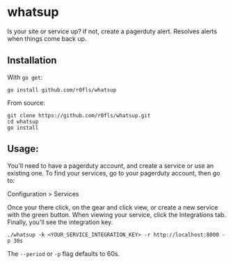 # whatsup
Is your site or service up? if not, create a pagerduty alert. Resolves
alerts when things come back up.

## Installation

With `go get`:

```
go install github.com/r0fls/whatsup
```

From source:

```
git clone https://github.com/r0fls/whatsup.git
cd whatsup
go install
```


## Usage:

You'll need to have a pagerduty account, and create a service or use an
existing one. To find your services, go to your pagerduty account, then go to:

Configuration > Services

Once your there click, on the gear and click view, or create a new service with
the green button. When viewing your service, click the Integrations tab. Finally, you'll see the integration key.


```
./whatsup -k <YOUR_SERVICE_INTEGRATION_KEY> -r http://localhost:8000 -p 30s
```

The `--period` or `-p` flag defaults to 60s.
